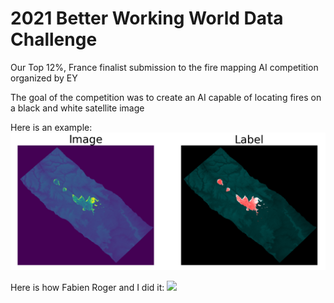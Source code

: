# 2021 Better Working World Data Challenge
Our Top 12%, France finalist submission to the fire mapping AI competition organized by EY

The goal of the competition was to create an AI capable of locating fires on a black and white satellite image

Here is an example:
![](example.PNG)

Here is how Fabien Roger and I did it:
![](solution.PNG)

